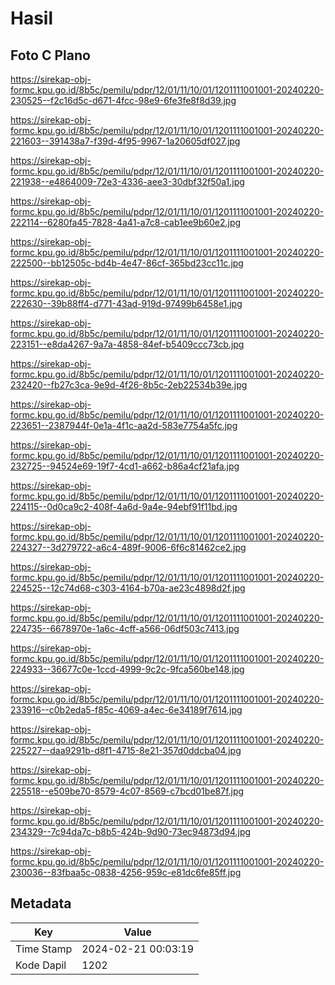 # Hasil

## Foto C Plano

https://sirekap-obj-formc.kpu.go.id/8b5c/pemilu/pdpr/12/01/11/10/01/1201111001001-20240220-230525--f2c16d5c-d671-4fcc-98e9-6fe3fe8f8d39.jpg

https://sirekap-obj-formc.kpu.go.id/8b5c/pemilu/pdpr/12/01/11/10/01/1201111001001-20240220-221603--391438a7-f39d-4f95-9967-1a20605df027.jpg

https://sirekap-obj-formc.kpu.go.id/8b5c/pemilu/pdpr/12/01/11/10/01/1201111001001-20240220-221938--e4864009-72e3-4336-aee3-30dbf32f50a1.jpg

https://sirekap-obj-formc.kpu.go.id/8b5c/pemilu/pdpr/12/01/11/10/01/1201111001001-20240220-222114--6280fa45-7828-4a41-a7c8-cab1ee9b60e2.jpg

https://sirekap-obj-formc.kpu.go.id/8b5c/pemilu/pdpr/12/01/11/10/01/1201111001001-20240220-222500--bb12505c-bd4b-4e47-86cf-365bd23cc11c.jpg

https://sirekap-obj-formc.kpu.go.id/8b5c/pemilu/pdpr/12/01/11/10/01/1201111001001-20240220-222630--39b88ff4-d771-43ad-919d-97499b6458e1.jpg

https://sirekap-obj-formc.kpu.go.id/8b5c/pemilu/pdpr/12/01/11/10/01/1201111001001-20240220-223151--e8da4267-9a7a-4858-84ef-b5409ccc73cb.jpg

https://sirekap-obj-formc.kpu.go.id/8b5c/pemilu/pdpr/12/01/11/10/01/1201111001001-20240220-232420--fb27c3ca-9e9d-4f26-8b5c-2eb22534b39e.jpg

https://sirekap-obj-formc.kpu.go.id/8b5c/pemilu/pdpr/12/01/11/10/01/1201111001001-20240220-223651--2387944f-0e1a-4f1c-aa2d-583e7754a5fc.jpg

https://sirekap-obj-formc.kpu.go.id/8b5c/pemilu/pdpr/12/01/11/10/01/1201111001001-20240220-232725--94524e69-19f7-4cd1-a662-b86a4cf21afa.jpg

https://sirekap-obj-formc.kpu.go.id/8b5c/pemilu/pdpr/12/01/11/10/01/1201111001001-20240220-224115--0d0ca9c2-408f-4a6d-9a4e-94ebf91f11bd.jpg

https://sirekap-obj-formc.kpu.go.id/8b5c/pemilu/pdpr/12/01/11/10/01/1201111001001-20240220-224327--3d279722-a6c4-489f-9006-6f6c81462ce2.jpg

https://sirekap-obj-formc.kpu.go.id/8b5c/pemilu/pdpr/12/01/11/10/01/1201111001001-20240220-224525--12c74d68-c303-4164-b70a-ae23c4898d2f.jpg

https://sirekap-obj-formc.kpu.go.id/8b5c/pemilu/pdpr/12/01/11/10/01/1201111001001-20240220-224735--6678970e-1a6c-4cff-a566-06df503c7413.jpg

https://sirekap-obj-formc.kpu.go.id/8b5c/pemilu/pdpr/12/01/11/10/01/1201111001001-20240220-224933--36677c0e-1ccd-4999-9c2c-9fca560be148.jpg

https://sirekap-obj-formc.kpu.go.id/8b5c/pemilu/pdpr/12/01/11/10/01/1201111001001-20240220-233916--c0b2eda5-f85c-4069-a4ec-6e34189f7614.jpg

https://sirekap-obj-formc.kpu.go.id/8b5c/pemilu/pdpr/12/01/11/10/01/1201111001001-20240220-225227--daa9291b-d8f1-4715-8e21-357d0ddcba04.jpg

https://sirekap-obj-formc.kpu.go.id/8b5c/pemilu/pdpr/12/01/11/10/01/1201111001001-20240220-225518--e509be70-8579-4c07-8569-c7bcd01be87f.jpg

https://sirekap-obj-formc.kpu.go.id/8b5c/pemilu/pdpr/12/01/11/10/01/1201111001001-20240220-234329--7c94da7c-b8b5-424b-9d90-73ec94873d94.jpg

https://sirekap-obj-formc.kpu.go.id/8b5c/pemilu/pdpr/12/01/11/10/01/1201111001001-20240220-230036--83fbaa5c-0838-4256-959c-e81dc6fe85ff.jpg


## Metadata

| Key        | Value               |
| ---------- | ------------------- |
| Time Stamp | 2024-02-21 00:03:19 |
| Kode Dapil | 1202                |



